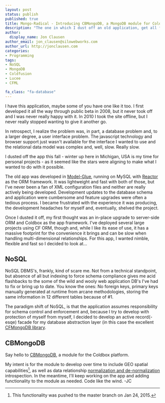```yaml
---
layout: post
status: publish
published: true
title: Mongo-Radical - Introducing CBMongoDB, a MongoDB module for Coldbox
description: "The one in which I dust off an old application, get all fancy-pants, and write my own Coldbox module"
author:
  display_name: Jon Clausen
author_email: jon_clausen@silowebworks.com
author_url: http://jonclausen.com
categories:
- Programming
tags:
- NoSQL
- MongoDB
- Coldfusion
- Lucee
- CFML

fa_class: "fa-database"
---
```


I have this application, maybe some of you have one like it too.  I first developed it all the way through public beta in 2008, but it never took off and I was never really happy with it. In 2010 I took the site offline, but I never really stopped wanting to give it another go.

In retrospect, I realize the problem was, in part, a database problem and, to a larger degree, a user interface problem.  The javascript technology and browser support just wasn't available for the interface I wanted to use and the relational data model was complex and, well, slow.  Really slow.

I dusted off the app this fall - winter up here in Michigan, USA is my time for personal projects - as it seemed like the stars were aligning to make what I wanted to do with it possible.

The old app was developed in [Model-Glue](http://en.wikipedia.org/wiki/Model-Glue), running on MySQL with [Reactor](https://github.com/ReactorORM/reactor) as the ORM framework. It was lightweight and fast with both of those, but I've never been a fan of XML configuration files and neither are really actively being developed.  Development updates to the database schema and application were cumbersome and feature upgrades were often a tedious process.  I became frustrated with the experience it was producing, the development headaches for myself and, eventually, shelved the project.

Once I dusted it off, my first thought was an in-place upgrade to server-side ORM and Coldbox as the app framework.  I've deployed several large projects using CF ORM, though and, while I like its ease of use, it has a massive footprint for the convenience it brings and can be slow when handling multi-dimensional relationships.  For this app, I wanted nimble, flexible and fast so I decided to look at...  

NoSQL
-----
NoSQL DBMS's, frankly, kind of scare me.  Not from a technical standpoint, but absence of all but indexing to force schema compliance gives me acid flashbacks to the some of the wild and wooly web application DB's I've had to fix or bring up to date.  You know the ones:  No foreign keys, primary keys manually generated at runtime from arcane methodologies, storing the same information in 12 different tables because of #1.

The paradigm shift of NoSQL, is that the application assumes responsibility for schema control and enforcement and, because I try to develop with protection of myself from myself, I decided to develop an active record(-esqe) facade for my database abstraction layer (in this case the excellent [CFMongoDB library](https://github.com/marcesher/cfmongodb). 

CBMongoDB
---------
Say hello to [CBMongoDB](http://www.coldbox.org/forgebox/view/cbmongodb), a module for the Coldbox platform.

My intent is for the module to develop over time to include GEO spatial capabilities[^1], as well as data relationship [normalization and de-normalization](http://docs.mongodb.org/manual/core/data-model-design/) introspection.  In the meantime, I'll keep working on the app and adding functionality to the module as needed.  Code like the wind. -JC

[^1]: This functionality was pushed to the master branch on Jan 24, 2015.







